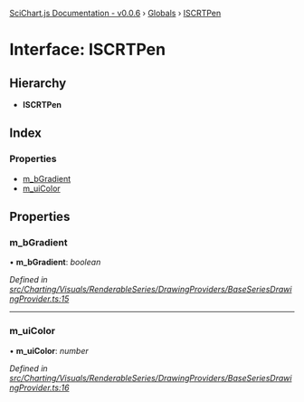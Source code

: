 [SciChart.js Documentation - v0.0.6](../README.md) › [Globals](../globals.md) › [ISCRTPen](iscrtpen.md)

# Interface: ISCRTPen

## Hierarchy

* **ISCRTPen**

## Index

### Properties

* [m_bGradient](iscrtpen.md#m_bgradient)
* [m_uiColor](iscrtpen.md#m_uicolor)

## Properties

###  m_bGradient

• **m_bGradient**: *boolean*

*Defined in [src/Charting/Visuals/RenderableSeries/DrawingProviders/BaseSeriesDrawingProvider.ts:15](https://github.com/ABTSoftware/SciChart.Dev/blob/46671d21ce/Web/src/SciChart/src/Charting/Visuals/RenderableSeries/DrawingProviders/BaseSeriesDrawingProvider.ts#L15)*

___

###  m_uiColor

• **m_uiColor**: *number*

*Defined in [src/Charting/Visuals/RenderableSeries/DrawingProviders/BaseSeriesDrawingProvider.ts:16](https://github.com/ABTSoftware/SciChart.Dev/blob/46671d21ce/Web/src/SciChart/src/Charting/Visuals/RenderableSeries/DrawingProviders/BaseSeriesDrawingProvider.ts#L16)*
